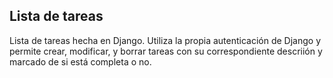 ## Lista de tareas

Lista de tareas hecha en Django. Utiliza la propia autenticación de Django y permite crear, modificar, y borrar tareas con su correspondiente descriión y marcado de si está completa o no.
